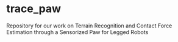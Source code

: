 # trace_paw
Repository for our work on Terrain Recognition and Contact Force Estimation through a Sensorized Paw for Legged Robots
